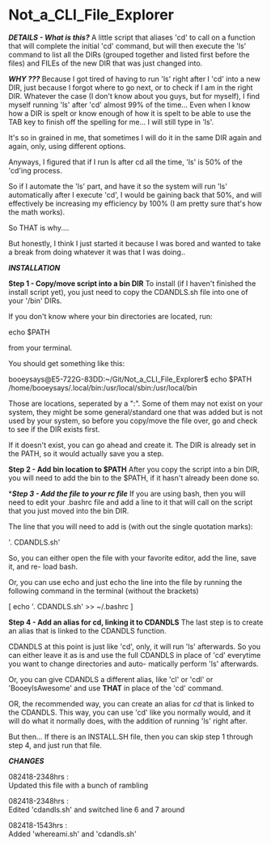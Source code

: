 # Not_a_CLI_File_Explorer

***DETAILS - What is this?***
A little script that aliases 'cd' to call on a function that will complete the initial 'cd'
command, but will then execute the 'ls' command to list all the DIRs (grouped together and
listed first before the files) and FILEs of the new DIR that was just changed into.

***WHY ???***
Because I got tired of having to run 'ls' right after I 'cd' into a new DIR, just because I
forgot where to go next, or to check if I am in the right DIR. Whatever the case (I don't 
know about you guys, but for myself), I find myself running 'ls' after 'cd' almost 99% of the
time... Even when I know how a DIR is spelt or know enough of how it is spelt to be able to use
the TAB key to finish off the spelling for me... I will still type in 'ls'.

It's so in grained in me, that sometimes I will do it in the same DIR again and again, only, 
using different options.

Anyways, I figured that if I run ls after cd all the time, 'ls' is 50% of the 'cd'ing process.

So if I automate the 'ls' part, and have it so the system will run 'ls' automatically after I
execute 'cd', I would be gaining back that 50%, and will effectively be increasing my efficiency
by 100% (I am pretty sure that's how the math works).

So THAT is why....

But honestly, I think I just started it because I was bored and wanted to take a break from doing
whatever it was that I was doing..

***INSTALLATION***

****Step 1 - Copy/move script into a bin DIR****
To install (if I haven't finished the install script yet), you just need to copy the CDANDLS.sh file
into one of your '/bin' DIRs.

If you don't know where your bin directories are located, run:

echo $PATH

from your terminal.

You should get something like this:

booeysays@E5-722G-83DD:~/Git/Not_a_CLI_File_Explorer$ echo $PATH
/home/booeysays/.local/bin:/usr/local/sbin:/usr/local/bin

Those are locations, seperated by a ":". Some of them may not exist on your system, they might be
some general/standard one that was added but is not used by your system, so before you copy/move
the file over, go and check to see if the DIR exists first.

If it doesn't exist, you can go ahead and create it. The DIR is already set in the PATH, so it would
actually save you a step.

****Step 2 - Add bin location to $PATH****
After you copy the script into a bin DIR, you will need to add the bin to the $PATH, if it hasn't
already been done so.

****Step 3 - Add the file to your rc file***
If you are using bash, then you will need to edit your .bashrc file and add a line to it that will
call on the script that you just moved into the bin DIR.

The line that you will need to add is (with out the single quotation marks):

'. CDANDLS.sh'

So, you can either open the file with your favorite editor, add the line, save it, and re-
load bash.

Or, you can use echo and just echo the line into the file by running the following command in the 
terminal (without the brackets)

[ echo '. CDANDLS.sh' >> ~/.bashrc ]

****Step 4 - Add an alias for cd, linking it to CDANDLS****
The last step is to create an alias that is linked to the CDANDLS function.

CDANDLS at this point is just like 'cd', only, it will run 'ls' afterwards. So you can either leave 
it as is and use the full CDANDLS in place of 'cd' everytime you want to change directories and auto-
matically perform 'ls' afterwards.

Or, you can give CDANDLS a different alias, like 'cl' or 'cdl' or 'BooeyIsAwesome' and use **THAT** in place
of the 'cd' command.

OR, the recommended way, you can create an alias for *cd* that is linked to the CDANDLS. 
This way, you can use 'cd' like you normally would, and it will do what it normally does, with the
addition of running 'ls' right after.


But then... If there is an INSTALL.SH file, then you can skip step 1 through step 4, and just
run that file.

***CHANGES***


082418-2348hrs  :       
Updated this file with a bunch of rambling

082418-2348hrs  :       
Edited 'cdandls.sh' and switched line 6 and 7 around

082418-1543hrs  :       
Added 'whereami.sh' and 'cdandls.sh'


